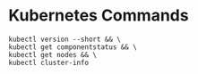 # Kubernetes Commands

```shell
kubectl version --short && \
kubectl get componentstatus && \
kubectl get nodes && \
kubectl cluster-info
```

